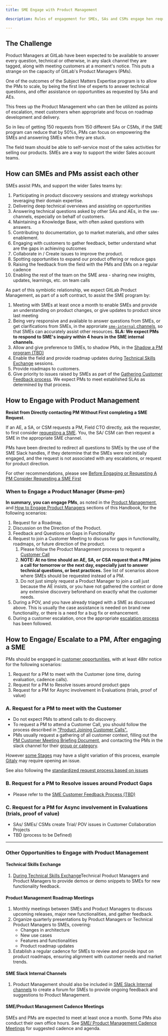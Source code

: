 ```yaml
---
title: SME Engage with Product Management

description: Rules of engagement for SMEs, SAs and CSMs engage hen requesting assistance from Product Management

---
```


## The Challenge

Product Managers at GitLab have been expected to be available to answer every question, technical or otherwise, in any slack channel they are tagged, along with meeting customers at a moment's notice. This puts a strange on the capacity of GitLab's Product Managers (PMs).

One of the outcomes of the Subject Matters Expertise program is to allow the PMs to scale, by being the first line of experts to answer technical questions, and offer assistance on opportunities as requested by SAs and AEs.

This frees up the Product Management who can then be utilized as points of escalation, meet customers when appropriate and focus on roadmap development and delivery.

So in lieu of getting 150 requests from 150 different SAs or CSMs, if the SME program can reduce that by 50%s, PMs can focus on empowering the SMEs and answering SMEs when they are stuck.

The field team should be able to self-service most of the sales activities for selling our products. SMEs are a way to support the wider Sales account teams.

## How can SMEs and PMs assist each other

SMEs assist PMs, and support the wider Sales teams by:

1. Participating in product discovery sessions and strategy workshops leveraging their domain expertise.
1. Delivering deep technical overviews and assisting on opportunities
1. Answering technical questions asked by other SAs and AEs, in the `sme-` channels, especially on behalf of customers.
1. Maintaining a Knowledge Base, with often asked questions with answers.
1. Contributing to documentation, go to market materials, and other sales enablement.
1. Engaging with customers to gather feedback, better understand what are the gaps in achieving outcomes
1. Collaborate in / Create issues to improve the product.
1. Spotting opportunities to expand our product offering or reduce gaps
1. Raising the feedback from the field with the PMs and EMs on a regular cadence
1. Enabling the rest of the team on the SME area - sharing new insights, updates, learnings, etc. on team calls

As part of this symbiotic relationship, we expect GitLab Product Management, as part of a soft contract, to assist the SME program by:

1. Meeting with SMEs at least once a month to enable SMEs and provide an understanding on product changes, or give updates to product since last meeting
1. Being very responsive and available to answer questions from SMEs, or get clarifications from SMEs, in the approriate [`sme-internal` channels](/handbook/solutions-architects/sa-practices/subject-matter-experts/sme-operations/#sme-internal), so that SMEs can accurately assist other resources. **SLA: We expect PMs to respond to SME's inquiry within 4 hours in the SME internal channels.**
1. Allow and give preference to SMEs, to shadow PMs, in the [Shadow a PM program (TBD)](https://gitlab.com/gitlab-com/customer-success/solutions-architecture-leaders/sa-initiatives/-/work_items/460)
1. Enable the field and provide roadmap updates during [Technical Skills Exchange](/handbook/solutions-architects/sa-practices/subject-matter-experts/sme-cadences/#sme-tech-skills) sessions.
1. Provide roadmaps to customers.
1. Give priority to issues raised by SMEs as part of the [Gathering Customer Feedback process](/handbook/solutions-architects/sa-practices/subject-matter-experts/sme-customer-feedback.md). We expect PMs to meet established SLAs as determined by that process.

## How to Engage with Product Management

**Resist from Directly contacting PM Without First completing a SME Request**.

If an AE, a SA, or CSM requests a PM, Field CTO directly, ask the requester, to first consider [requesting a SME](/handbook/solutions-architects/sa-practices/subject-matter-experts/sme-request/). You, the SA/ CSM can then request a SME in the appropriate SME channel.

PMs have been directed to redirect all questions to SMEs by the use of the SME Slack handles, if they determine that the SMEs were not initially engaged, and the request is not associated with any escalations, or request for product direction.

For other recommendations, please see [Before Engaging or Requesting A PM Consider Requesting a SME First](/handbook/solutions-architects/sa-practices/subject-matter-experts/sme-request/#sme-pm-alternative)

### When to Engage a Product Manager {#sme-pm}

**In summary, you can engage PMs**, as noted in the [Product Management](/handbook/product/product-management/#requests-for-product-support), and [How to Engage Product Managers](/handbook/product/product-management/#how-to-engage-product-managers) sections of this Handbook, for the following scenarios:

1. Request for a Roadmap.
1. Discussion on the Direction of the Product.
1. Feedback and Questions on Gaps in Functionality
1. Request to join a Customer Meeting to discuss for gaps in functionality, roadmaps, or future direction of the product.
   1. Please follow the Product Management process to request a [Customer Call](/handbook/product/product-management/#product-joining-customer-calls)
   1. **NOTE: At no time should an AE, SA, or CSA request that a PM joins a call for tomorrow or the next day, especially just to answer technical questions, or best practices.**  See list
    of scenarios above where SMEs should be requested instead of a PM.
   1. Do not just simply request a Product Manager to join a call just because the AE insists, or you have not gathered the context or done any extensive discovery beforehand on exactly what the customer needs.
1. During a POV, and you have already triaged with a SME as discussed above. This is usually the case assistance is needed on brand new functionality, or there is a need for a bug fix or enhancement.
1. During a customer escalation, once the appropriate [escalation process](/handbook/product/product-management/#how-do-i-escalate-a-feature-request) has been followed.

## How to Engage/ Escalate to a PM, After engaging a SME

PMs should be engaged in [customer opportunities](/handbook/product/product-processes/#customer-meetings), with at least 48hr notice for the following scenarios:

1. Request for a PM to meet with the Customer (one time, during evaluation, cadence calls).
2. Request for a PM to Resolve issues around product gaps
3. Request for a PM for Async involvement in Evaluations (trials, proof of value)

### A. Request for a PM to meet with the Customer

- Do not expect PMs to attend calls to do discovery.
- To request a PM to attend a Customer Call, you should follow the process described in ["Product Joining Customer Calls".](/handbook/product/product-management/#product-joining-customer-calls)
- PMs usually request a gathering of all customer context, filling out the [PM Customer Meeting Briefing Document](https://docs.google.com/document/d/1TPJwjJTOrlrtuJ_srs631ndL6dkiwl9yIi3PPtgStos/edit#heading=h.sujaka5bd7jl), and contacting the PMs in the slack channel for their [group or category](/handbook/product/categories/#devops-stages).

However [some Stages](/handbook/product/categories/#devops-stages) may have a slight variation of this process, example [Gitaly](/handbook/engineering/infrastructure-platforms/data-access/gitaly/#customer-issues) may require opening an issue.

See also following the [standardized request process based on issues](/handbook/product/product-management/#requests-for-product-support)

### B. Request for a PM to Resolve issues around Product Gaps

- Please refer to the [SME Customer Feedback Process (TBD)](/handbook/solutions-architects/sa-practices/subject-matter-experts/sme-customer-feedback.md)

### C. Request for a PM for Async involvement in Evaluations (trials, proof of value)

- SAs/ SMEs/ CSMs create Trial/ POV issues in Customer Collaboration Projects
- TBD (process to be Defined)

---

### **Other Opportunities to Engage with Product Management**

#### Technical Skills Exchange

1. [During Technical Skills Exchange](/handbook/solutions-architects/sa-practices/subject-matter-experts/sme-cadences/#sme-tech-skills)Technical Product Managers and Product Managers to provide demos or demo snippets to SMEs for new functionality feedback.

#### Product Management Roadmap Meetings

1. Monthly meetings between SMEs and Product Managers to discuss upcoming releases, major new functionalities, and gather feedback.
1. Organize quarterly presentations by Product Managers or Technical Product Managers to SMEs, covering:
   - Changes in architecture
   - New use cases
   - Features and functionalities
   - Product roadmap updates
1. Establish a regular cadence for SMEs to review and provide input on product roadmaps, ensuring alignment with customer needs and market trends.

#### SME Slack Internal Channels

1. Product Management should also be included in [SME Slack Internal channels](/handbook/solutions-architects/sa-practices/subject-matter-experts/sme-operations/#sme-slack) to create a forum for SMEs to provide ongoing feedback and suggestions to Product Management.

#### SME/Product Management Cadence Meetings

SMEs and PMs are expected to meet at least once a month. Some PMs also conduct their own office hours. See [SME/ Product Management Cadence Meetings](/handbook/solutions-architects/sa-practices/subject-matter-experts/sme-cadences/#sme-product-cadence) for suggested cadence and agenda.
